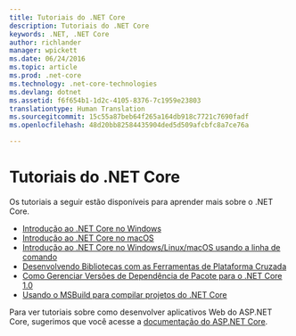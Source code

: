 ```yaml
---
title: Tutoriais do .NET Core
description: Tutoriais do .NET Core
keywords: .NET, .NET Core
author: richlander
manager: wpickett
ms.date: 06/24/2016
ms.topic: article
ms.prod: .net-core
ms.technology: .net-core-technologies
ms.devlang: dotnet
ms.assetid: f6f654b1-1d2c-4105-8376-7c1959e23803
translationtype: Human Translation
ms.sourcegitcommit: 15c55a87beb64f265a164db918c7721c7690fadf
ms.openlocfilehash: 48d20bb82584435904ded5d509afcbfc8a7ce76a

---
```


# <a name="net-core-tutorials"></a>Tutoriais do .NET Core

Os tutoriais a seguir estão disponíveis para aprender mais sobre o .NET Core.

- [Introdução ao .NET Core no Windows](using-on-windows.md)
- [Introdução ao .NET Core no macOS](using-on-macos.md)
- [Introdução ao .NET Core no Windows/Linux/macOS usando a linha de comando](using-with-xplat-cli.md)
- [Desenvolvendo Bibliotecas com as Ferramentas de Plataforma Cruzada](libraries.md)
- [Como Gerenciar Versões de Dependência de Pacote para o .NET Core 1.0](managing-package-dependency-versions.md)
- [Usando o MSBuild para compilar projetos do .NET Core](target-dotnetcore-with-msbuild.md)

Para ver tutoriais sobre como desenvolver aplicativos Web do ASP.NET Core, sugerimos que você acesse a [documentação do ASP.NET Core](https://docs.asp.net).


<!--HONumber=Nov16_HO3-->


